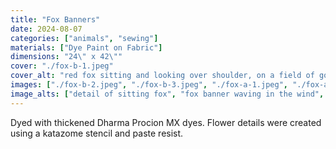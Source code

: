 ```yaml
---
title: "Fox Banners"
date: 2024-08-07
categories: ["animals", "sewing"]
materials: ["Dye Paint on Fabric"]
dimensions: "24\" x 42\""
cover: "./fox-b-1.jpeg"
cover_alt: "red fox sitting and looking over shoulder, on a field of gold and white flowers on a navy banner"
images: ["./fox-b-2.jpeg", "./fox-b-3.jpeg", "./fox-a-1.jpeg", "./fox-a-2.jpeg", "./fox-a-3.jpeg"]
image_alts: ["detail of sitting fox", "fox banner waving in the wind", "leaping fox over field of gold and white flowers on a navy banner", "detail of jumping fox", "jumping fox banner waving in the wind"]
---
```

Dyed with thickened Dharma Procion MX dyes. Flower details were created using a katazome stencil and paste resist.